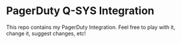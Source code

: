 # PagerDuty Q-SYS Integration
This repo contains my PagerDuty Integration. Feel free to play with it, change it, suggest changes, etc!
